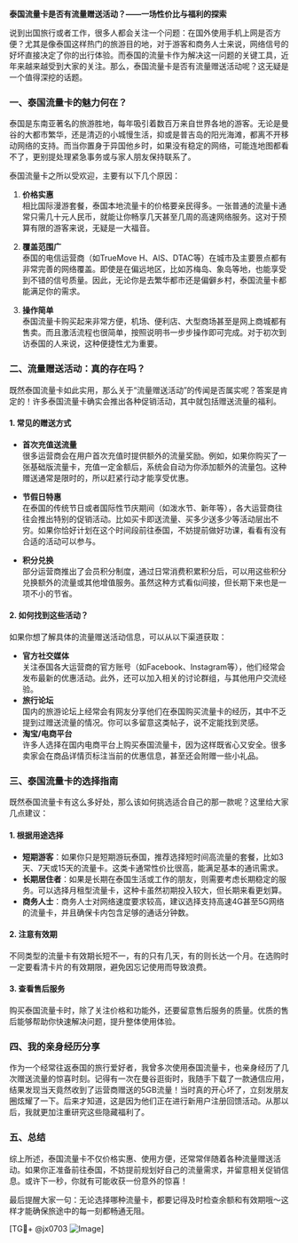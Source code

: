 **泰国流量卡是否有流量赠送活动？——一场性价比与福利的探索**

说到出国旅行或者工作，很多人都会关注一个问题：在国外使用手机上网是否方便？尤其是像泰国这样热门的旅游目的地，对于游客和商务人士来说，网络信号的好坏直接决定了你的出行体验。而泰国的流量卡作为解决这一问题的关键工具，近年来越来越受到大家的关注。那么，泰国流量卡是否有流量赠送活动呢？这无疑是一个值得深挖的话题。

### 一、泰国流量卡的魅力何在？

泰国是东南亚著名的旅游胜地，每年吸引着数百万来自世界各地的游客。无论是曼谷的大都市繁华，还是清迈的小城慢生活，抑或是普吉岛的阳光海滩，都离不开移动网络的支持。而当你置身于异国他乡时，如果没有稳定的网络，可能连地图都看不了，更别提处理紧急事务或与家人朋友保持联系了。

泰国流量卡之所以受欢迎，主要有以下几个原因：

1. **价格实惠**  
   相比国际漫游套餐，泰国本地流量卡的价格要亲民得多。一张普通的流量卡通常只需几十元人民币，就能让你畅享几天甚至几周的高速网络服务。这对于预算有限的游客来说，无疑是一大福音。

2. **覆盖范围广**  
   泰国的电信运营商（如TrueMove H、AIS、DTAC等）在城市及主要景点都有非常完善的网络覆盖。即使是在偏远地区，比如苏梅岛、象岛等地，也能享受到不错的信号质量。因此，无论你是去繁华都市还是偏僻乡村，泰国流量卡都能满足你的需求。

3. **操作简单**  
   泰国流量卡购买起来非常方便，机场、便利店、大型商场甚至是网上商城都有售卖。而且激活流程也很简单，按照说明书一步步操作即可完成。对于初次到访泰国的人来说，这种便捷性尤为重要。

### 二、流量赠送活动：真的存在吗？

既然泰国流量卡如此实用，那么关于“流量赠送活动”的传闻是否属实呢？答案是肯定的！许多泰国流量卡确实会推出各种促销活动，其中就包括赠送流量的福利。

#### 1. **常见的赠送方式**
   - **首次充值送流量**  
     很多运营商会在用户首次充值时提供额外的流量奖励。例如，如果你购买了一张基础版流量卡，充值一定金额后，系统会自动为你添加额外的流量包。这种赠送通常是限时的，所以赶紧行动才能享受优惠。
   
   - **节假日特惠**  
     在泰国的传统节日或者国际性节庆期间（如泼水节、新年等），各大运营商往往会推出特别的促销活动。比如买卡即送流量、买多少送多少等活动层出不穷。如果你恰好计划在这个时间段前往泰国，不妨提前做好功课，看看有没有合适的活动可以参与。

   - **积分兑换**  
     部分运营商推出了会员积分制度，通过日常消费积累积分后，可以用这些积分兑换额外的流量或其他增值服务。虽然这种方式看似间接，但长期下来也是一项不小的节省。

#### 2. **如何找到这些活动？**
   如果你想了解具体的流量赠送活动信息，可以从以下渠道获取：
   - **官方社交媒体**  
     关注泰国各大运营商的官方账号（如Facebook、Instagram等），他们经常会发布最新的优惠活动。此外，还可以加入相关的讨论群组，与其他用户交流经验。
   - **旅行论坛**  
     国内的旅游论坛上经常会有网友分享他们在泰国购买流量卡的经历，其中不乏提到过赠送流量的情况。你可以多留意这类帖子，说不定能找到灵感。
   - **淘宝/电商平台**  
     许多人选择在国内电商平台上购买泰国流量卡，因为这样既省心又安全。很多卖家会在商品详情页标注当前的优惠信息，甚至还会附赠一些小礼品。

### 三、泰国流量卡的选择指南

既然泰国流量卡有这么多好处，那么该如何挑选适合自己的那一款呢？这里给大家几点建议：

#### 1. **根据用途选择**
   - **短期游客**：如果你只是短期游玩泰国，推荐选择短时间高流量的套餐，比如3天、7天或15天的流量卡。这类卡通常性价比很高，能满足基本的通讯需求。
   - **长期居住者**：如果是长期在泰国生活或工作的朋友，则需要考虑长期稳定的服务。可以选择月租型流量卡，这种卡虽然初期投入较大，但长期来看更划算。
   - **商务人士**：商务人士对网络速度要求较高，建议选择支持高速4G甚至5G网络的流量卡，并且确保卡内包含足够的通话分钟数。

#### 2. **注意有效期**
   不同类型的流量卡有效期长短不一，有的只有几天，有的则长达一个月。在选购时一定要看清卡片的有效期限，避免因忘记使用而导致浪费。

#### 3. **查看售后服务**
   购买泰国流量卡时，除了关注价格和功能外，还要留意售后服务的质量。优质的售后能够帮助你快速解决问题，提升整体使用体验。

### 四、我的亲身经历分享

作为一个经常往返泰国的旅行爱好者，我曾多次使用泰国流量卡，也亲身经历了几次赠送流量的惊喜时刻。记得有一次在曼谷逛街时，我随手下载了一款通信应用，结果发现当天竟然收到了运营商赠送的5GB流量！当时真的开心坏了，立刻发朋友圈炫耀了一下。后来才知道，这是因为他们正在进行新用户注册回馈活动。从那以后，我就更加注重研究这些隐藏福利了。

### 五、总结

综上所述，泰国流量卡不仅价格实惠、使用方便，还常常伴随着各种流量赠送活动。如果你正准备前往泰国，不妨提前规划好自己的流量需求，并留意相关促销信息。或许下一秒，你就有可能收获一份意外的惊喜！

最后提醒大家一句：无论选择哪种流量卡，都要记得及时检查余额和有效期哦～这样才能确保旅途中的每一刻都畅通无阻。

[TG💪+ @jx0703 ![Image](https://github.com/user-attachments/assets/dbca1d08-cadb-493c-b0ec-ad6f7a83f270)]